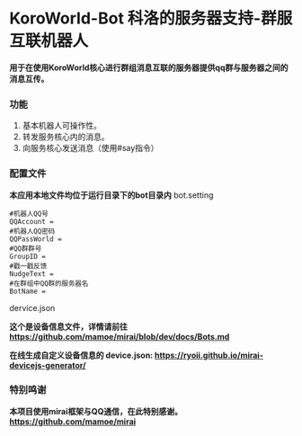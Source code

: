 # KoroWorld-Bot 科洛的服务器支持-群服互联机器人
**用于在使用KoroWorld核心进行群组消息互联的服务器提供qq群与服务器之间的消息互传。**
### 功能
1. 基本机器人可操作性。
2. 转发服务核心内的消息。
3. 向服务核心发送消息（使用#say指令）
### 配置文件
**本应用本地文件均位于运行目录下的bot目录内**
bot.setting
```properties
#机器人QQ号
QQAccount = 
#机器人QQ密码
QQPassWorld = 
#QQ群群号
GroupID = 
#戳一戳反馈
NudgeText = 
#在群组中QQ群的服务器名
BotName =
```
dervice.json

**这个是设备信息文件，详情请前往 https://github.com/mamoe/mirai/blob/dev/docs/Bots.md**

**在线生成自定义设备信息的 device.json: https://ryoii.github.io/mirai-devicejs-generator/**
### 特别鸣谢
**本项目使用mirai框架与QQ通信，在此特别感谢。https://github.com/mamoe/mirai**